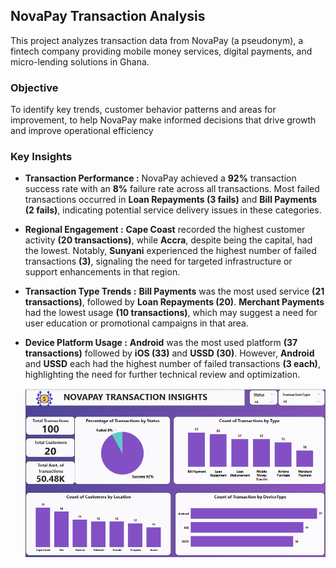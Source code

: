 ## NovaPay Transaction Analysis
This project analyzes transaction data from NovaPay (a pseudonym), a fintech company providing mobile money services, digital payments, and micro-lending solutions in Ghana.



### Objective
To identify key trends, customer behavior patterns and areas for improvement, to help NovaPay make informed decisions that drive growth and improve operational efficiency



### Key Insights

- **Transaction Performance :**
NovaPay achieved a **92%** transaction success rate with an **8%** failure rate across all transactions. Most failed transactions occurred in **Loan Repayments (3 fails)** and **Bill Payments (2 fails)**, indicating potential service delivery issues in these categories.

- **Regional Engagement :**
**Cape Coast** recorded the highest customer activity **(20 transactions)**, while **Accra**, despite being the capital, had the lowest. Notably, **Sunyani** experienced the highest number of failed transactions **(3)**, signaling the need for targeted infrastructure or support enhancements in that region.

- **Transaction Type Trends :**
**Bill Payments** was the most used service **(21 transactions)**, followed by **Loan Repayments (20)**. **Merchant Payments** had the lowest usage **(10 transactions)**, which may suggest a need for user education or promotional campaigns in that area.

- **Device Platform Usage :**
**Android** was the most used platform **(37 transactions)** followed by **iOS (33)** and **USSD (30)**. However, **Android** and **USSD** each had the highest number of failed transactions **(3 each)**, highlighting the need for further technical review and optimization.

  <img src="https://raw.githubusercontent.com/Bel-Ntow/POWER_BI_PROJECTS/main/NovaPay_Transaction_Insights/NovaPay_Transaction_Analysis_Dashboard.png" >

